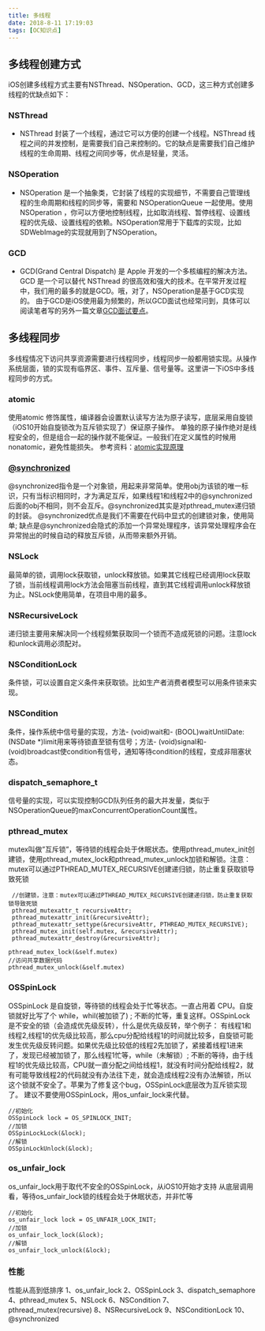 ```yaml
---
title: 多线程
date: 2018-8-11 17:19:03
tags: [OC知识点]
---
```



## 多线程创建方式

iOS创建多线程方式主要有NSThread、NSOperation、GCD，这三种方式创建多线程的优缺点如下：

### NSThread

*   NSThread 封装了一个线程，通过它可以方便的创建一个线程。NSThread 线程之间的并发控制，是需要我们自己来控制的。它的缺点是需要我们自己维护线程的生命周期、线程之间同步等，优点是轻量，灵活。

### NSOperation

*   NSOperation 是一个抽象类，它封装了线程的实现细节，不需要自己管理线程的生命周期和线程的同步等，需要和 NSOperationQueue 一起使用。使用 NSOperation ，你可以方便地控制线程，比如取消线程、暂停线程、设置线程的优先级、设置线程的依赖。NSOperation常用于下载库的实现，比如SDWebImage的实现就用到了NSOperation。

### GCD

*   GCD(Grand Central Dispatch) 是 Apple 开发的一个多核编程的解决方法。GCD 是一个可以替代 NSThread 的很高效和强大的技术。在平常开发过程中，我们用的最多的就是GCD。哦，对了，NSOperation是基于GCD实现的。
    由于GCD是iOS使用最为频繁的，所以GCD面试也经常问到，具体可以阅读笔者写的另外一篇文章[GCD面试要点](https://xiaozhuanlan.com/topic/9206813475)。

## 多线程同步

多线程情况下访问共享资源需要进行线程同步，线程同步一般都用锁实现。从操作系统层面，锁的实现有临界区、事件、互斥量、信号量等。这里讲一下iOS中多线程同步的方式。

### atomic

使用atomic 修饰属性，编译器会设置默认读写方法为原子读写，底层采用自旋锁（iOS10开始自旋锁改为互斥锁实现了）保证原子操作。
单独的原子操作绝对是线程安全的，但是组合一起的操作就不能保证。一般我们在定义属性的时候用nonatomic，避免性能损失。
参考资料：[atomic实现原理](https://www.cnblogs.com/junhuawang/p/13529814.html)

### [@synchronized](https://xiaozhuanlan.com/u/1294451781)

@synchronized指令是一个对象锁，用起来非常简单。使用obj为该锁的唯一标识，只有当标识相同时，才为满足互斥，如果线程1和线程2中的@synchronized后面的obj不相同，则不会互斥。@synchronized其实是对pthread_mutex递归锁的封装。
@synchronized优点是我们不需要在代码中显式的创建锁对象，使用简单; 缺点是@synchronized会隐式的添加一个异常处理程序，该异常处理程序会在异常抛出的时候自动的释放互斥锁，从而带来额外开销。

### NSLock

最简单的锁，调用lock获取锁，unlock释放锁。如果其它线程已经调用lock获取了锁，当前线程调用lock方法会阻塞当前线程，直到其它线程调用unlock释放锁为止。NSLock使用简单，在项目中用的最多。

### NSRecursiveLock

递归锁主要用来解决同一个线程频繁获取同一个锁而不造成死锁的问题。注意lock和unlock调用必须配对。

### NSConditionLock

条件锁，可以设置自定义条件来获取锁。比如生产者消费者模型可以用条件锁来实现。

### NSCondition

条件，操作系统中信号量的实现，方法- (void)wait和- (BOOL)waitUntilDate:(NSDate *)limit用来等待锁直至锁有信号；方法- (void)signal和- (void)broadcast使condition有信号，通知等待condition的线程，变成非阻塞状态。

### dispatch_semaphore_t

信号量的实现，可以实现控制GCD队列任务的最大并发量，类似于NSOperationQueue的maxConcurrentOperationCount属性。

### pthread_mutex

mutex叫做”互斥锁”，等待锁的线程会处于休眠状态。使用pthread_mutex_init创建锁，使用pthread_mutex_lock和pthread_mutex_unlock加锁和解锁。注意：mutex可以通过PTHREAD_MUTEX_RECURSIVE创建递归锁，防止重复获取锁导致死锁

```
 //创建锁，注意：mutex可以通过PTHREAD_MUTEX_RECURSIVE创建递归锁，防止重复获取锁导致死锁
 pthread_mutexattr_t recursiveAttr;
 pthread_mutexattr_init(&recursiveAttr);
 pthread_mutexattr_settype(&recursiveAttr, PTHREAD_MUTEX_RECURSIVE);
 pthread_mutex_init(self.mutex, &recursiveAttr);
 pthread_mutexattr_destroy(&recursiveAttr);

pthread_mutex_lock(&self.mutex)
//访问共享数据代码
pthread_mutex_unlock(&self.mutex)

```

### OSSpinLock

OSSpinLock 是自旋锁，等待锁的线程会处于忙等状态。一直占用着 CPU。自旋锁就好比写了个 while，whil(被加锁了) ; 不断的忙等，重复这样。OSSpinLock是不安全的锁（会造成优先级反转），什么是优先级反转，举个例子：
有线程1和线程2,线程1的优先级比较高，那么cpu分配给线程1的时间就比较多，自旋锁可能发生优先级反转问题。如果优先级比较低的线程2先加锁了，紧接着线程1进来了，发现已经被加锁了，那么线程1忙等，while（未解锁）; 不断的等待，由于线程1的优先级比较高，CPU就一直分配之间给线程1，就没有时间分配给线程2，就有可能导致线程2的代码就没有办法往下走，就会造成线程2没有办法解锁，所以这个锁就不安全了。苹果为了修复这个bug，OSSpinLock底层改为互斥锁实现了。
建议不要使用OSSpinLock，用os_unfair_lock来代替。

```
//初始化
OSSpinLock lock = OS_SPINLOCK_INIT;
//加锁
OSSpinLockLock(&lock);
//解锁
OSSpinLockUnlock(&lock);

```

### os_unfair_lock

os_unfair_lock用于取代不安全的OSSpinLock，从iOS10开始才支持 从底层调用看，等待os_unfair_lock锁的线程会处于休眠状态，并非忙等

```
//初始化
os_unfair_lock lock = OS_UNFAIR_LOCK_INIT;
//加锁
os_unfair_lock_lock(&lock);
//解锁
os_unfair_lock_unlock(&lock);

```

### 性能

性能从高到低排序
1、os_unfair_lock
2、OSSpinLock
3、dispatch_semaphore
4、pthread_mutex
5、NSLock
6、NSCondition
7、pthread_mutex(recursive)
8、NSRecursiveLock
9、NSConditionLock
10、@synchronized


